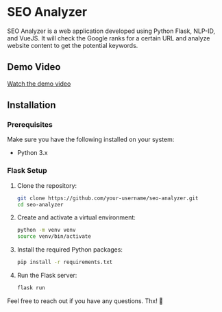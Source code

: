 # SEO Analyzer

SEO Analyzer is a web application developed using Python Flask, NLP-ID, and VueJS. It will check the Google ranks for a certain URL and analyze website content to get the potential keywords.

## Demo Video

[Watch the demo video](https://drive.google.com/file/d/1WjgnZz81UHmYwjV0kru49PdGPasRM0UE/view?usp=sharing)

## Installation

### Prerequisites
Make sure you have the following installed on your system:

- Python 3.x

### Flask Setup

1. Clone the repository:
    ```bash
    git clone https://github.com/your-username/seo-analyzer.git
    cd seo-analyzer
    ```

2. Create and activate a virtual environment:
    ```bash
    python -m venv venv
    source venv/bin/activate
    ```

3. Install the required Python packages:
    ```bash
    pip install -r requirements.txt
    ```

4. Run the Flask server:
    ```bash
    flask run
    ```

Feel free to reach out if you have any questions. Thx! 🐍
